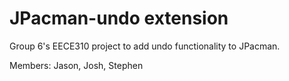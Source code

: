 JPacman-undo extension
=================

Group 6's EECE310 project to add undo functionality to JPacman.

Members: Jason, Josh, Stephen 